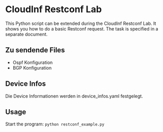 # CloudInf Restconf Lab
This Python script can be extended during the CloudInf Restconf Lab. 
It shows you how to do a basic Restconf request.
The task is specified in a separate document.

## Zu sendende Files
- Ospf Konfiguration
- BGP Konfiguration

## Device Infos
Die Device Informationen werden in device_infos.yaml festgelegt.

## Usage
Start the program:
`python restconf_example.py`